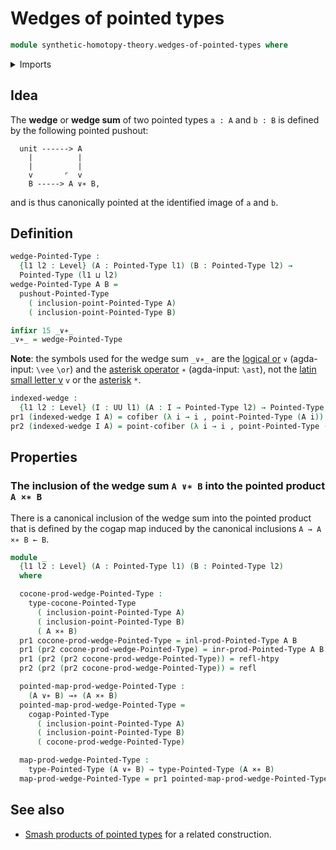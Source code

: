 # Wedges of pointed types

```agda
module synthetic-homotopy-theory.wedges-of-pointed-types where
```

<details><summary>Imports</summary>

```agda
open import foundation.dependent-pair-types
open import foundation.homotopies
open import foundation.identity-types
open import foundation.universe-levels

open import structured-types.pointed-cartesian-product-types
open import structured-types.pointed-maps
open import structured-types.pointed-types
open import structured-types.pointed-unit-type

open import synthetic-homotopy-theory.cocones-under-spans-of-pointed-types
open import synthetic-homotopy-theory.cofibers
open import synthetic-homotopy-theory.pushouts-of-pointed-types
```

</details>

## Idea

The **wedge** or **wedge sum** of two pointed types `a : A` and `b : B` is
defined by the following pointed pushout:

```text
  unit ------> A
    |          |
    |          |
    v       ⌜  v
    B -----> A ∨∗ B,
```

and is thus canonically pointed at the identified image of `a` and `b`.

## Definition

```agda
wedge-Pointed-Type :
  {l1 l2 : Level} (A : Pointed-Type l1) (B : Pointed-Type l2) →
  Pointed-Type (l1 ⊔ l2)
wedge-Pointed-Type A B =
  pushout-Pointed-Type
    ( inclusion-point-Pointed-Type A)
    ( inclusion-point-Pointed-Type B)

infixr 15 _∨∗_
_∨∗_ = wedge-Pointed-Type
```

**Note**: the symbols used for the wedge sum `_∨∗_` are the
[logical or](https://codepoints.net/U+2228) `∨` (agda-input: `\vee` `\or`) and
the [asterisk operator](https://codepoints.net/U+2217) `∗` (agda-input: `\ast`),
not the [latin small letter v](https://codepoints.net/U+0076) `v` or the
[asterisk](https://codepoints.net/U+002A) `*`.

```agda
indexed-wedge :
  {l1 l2 : Level} (I : UU l1) (A : I → Pointed-Type l2) → Pointed-Type (l1 ⊔ l2)
pr1 (indexed-wedge I A) = cofiber (λ i → i , point-Pointed-Type (A i))
pr2 (indexed-wedge I A) = point-cofiber (λ i → i , point-Pointed-Type (A i))
```

## Properties

### The inclusion of the wedge sum `A ∨∗ B` into the pointed product `A ×∗ B`

There is a canonical inclusion of the wedge sum into the pointed product that is
defined by the cogap map induced by the canonical inclusions `A → A ×∗ B ← B`.

```agda
module _
  {l1 l2 : Level} (A : Pointed-Type l1) (B : Pointed-Type l2)
  where

  cocone-prod-wedge-Pointed-Type :
    type-cocone-Pointed-Type
      ( inclusion-point-Pointed-Type A)
      ( inclusion-point-Pointed-Type B)
      ( A ×∗ B)
  pr1 cocone-prod-wedge-Pointed-Type = inl-prod-Pointed-Type A B
  pr1 (pr2 cocone-prod-wedge-Pointed-Type) = inr-prod-Pointed-Type A B
  pr1 (pr2 (pr2 cocone-prod-wedge-Pointed-Type)) = refl-htpy
  pr2 (pr2 (pr2 cocone-prod-wedge-Pointed-Type)) = refl

  pointed-map-prod-wedge-Pointed-Type :
    (A ∨∗ B) →∗ (A ×∗ B)
  pointed-map-prod-wedge-Pointed-Type =
    cogap-Pointed-Type
      ( inclusion-point-Pointed-Type A)
      ( inclusion-point-Pointed-Type B)
      ( cocone-prod-wedge-Pointed-Type)

  map-prod-wedge-Pointed-Type :
    type-Pointed-Type (A ∨∗ B) → type-Pointed-Type (A ×∗ B)
  map-prod-wedge-Pointed-Type = pr1 pointed-map-prod-wedge-Pointed-Type
```

## See also

- [Smash products of pointed types](synthetic-homotopy-theory.smash-products-of-pointed-types.md)
  for a related construction.
